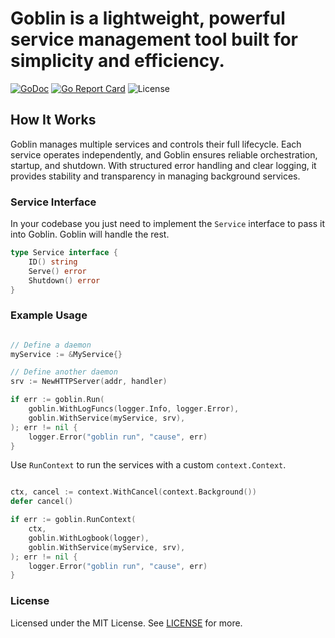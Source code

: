 # Goblin is a lightweight, powerful service management tool built for simplicity and efficiency.

[![GoDoc](https://godoc.org/github.com/foxm4ster/goblin?status.svg)](https://godoc.org/github.com/foxm4ster/goblin)
[![Go Report Card](https://goreportcard.com/badge/github.com/foxm4ster/goblin)](https://goreportcard.com/report/github.com/foxm4ster/goblin)
![License](https://img.shields.io/dub/l/vibe-d.svg)

## How It Works

Goblin manages multiple services and controls their full lifecycle. Each service operates independently, and Goblin ensures reliable orchestration, startup, and shutdown. With structured error handling and clear logging, it provides stability and transparency in managing background services.

### Service Interface

In your codebase you just need to implement the `Service` interface to pass it into Goblin. Goblin will handle the rest.

```go
type Service interface {
    ID() string
    Serve() error
    Shutdown() error
}
```

### Example Usage

```go

// Define a daemon
myService := &MyService{}

// Define another daemon
srv := NewHTTPServer(addr, handler)

if err := goblin.Run(
	goblin.WithLogFuncs(logger.Info, logger.Error),
	goblin.WithService(myService, srv),
); err != nil {
    logger.Error("goblin run", "cause", err)
}
```

Use `RunContext` to run the services with a custom `context.Context`.

```go

ctx, cancel := context.WithCancel(context.Background())
defer cancel()

if err := goblin.RunContext(
	ctx,
	goblin.WithLogbook(logger),
	goblin.WithService(myService, srv),
); err != nil {
    logger.Error("goblin run", "cause", err)
}
```

### License

Licensed under the MIT License. See [LICENSE](./LICENSE) for more.
